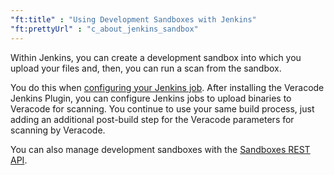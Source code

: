 ```yaml
---
"ft:title" : "Using Development Sandboxes with Jenkins"
"ft:prettyUrl" : "c_about_jenkins_sandbox"
---
```


Within Jenkins, you can create a development sandbox into which you upload your files and, then, you can run a scan from the sandbox.

You do this when [configuring your Jenkins job](https://docs.veracode.com/r/t_configure_jenkins). After installing the Veracode Jenkins Plugin, you can configure Jenkins jobs to upload binaries to Veracode for scanning. You continue to use your same build process, just adding an additional post-build step for the Veracode parameters for scanning by Veracode.

You can also manage development sandboxes with the [Sandboxes REST API](https://docs.veracode.com/r/c_rest_sandbox_intro).
